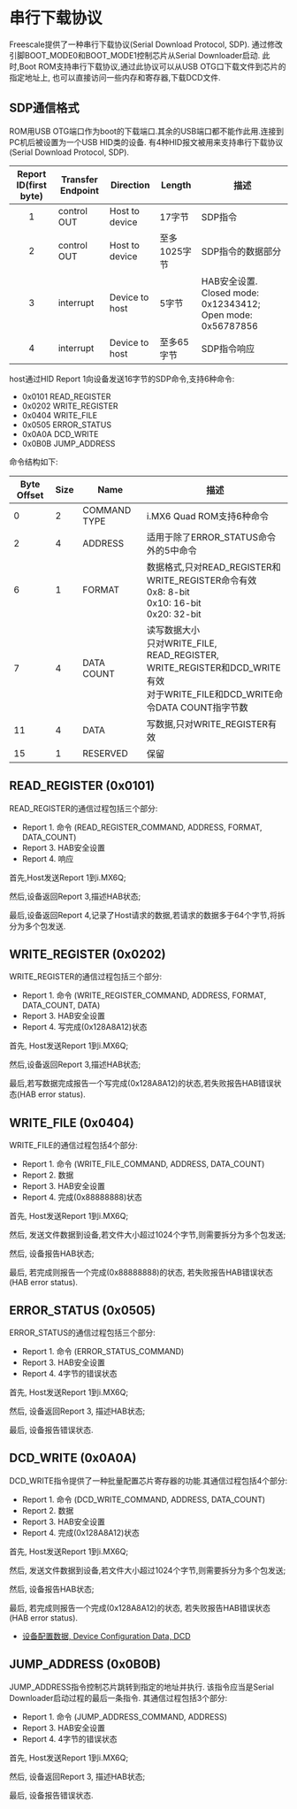 # 串行下载协议

Freescale提供了一种串行下载协议(Serial Download Protocol, SDP).
通过修改引脚BOOT_MODE0和BOOT_MODE1控制芯片从Serial Downloader启动.
此时,Boot ROM支持串行下载协议,通过此协议可以从USB OTG口下载文件到芯片的指定地址上,
也可以直接访问一些内存和寄存器,下载DCD文件.

## SDP通信格式

ROM用USB OTG端口作为boot的下载端口.其余的USB端口都不能作此用.连接到PC机后被设置为一个USB HID类的设备.
有4种HID报文被用来支持串行下载协议(Serial Download Protocol, SDP).

| Report ID(first byte) | Transfer Endpoint | Direction      | Length       | 描述             |
|:---------------------:|-------------------|----------------|--------------|------------------|
| 1                     | control OUT       | Host to device | 17字节       | SDP指令          |
| 2                     | control OUT       | Host to device | 至多1025字节 | SDP指令的数据部分 |
| 3                     | interrupt         | Device to host | 5字节        | HAB安全设置. Closed mode: 0x12343412; Open mode: 0x56787856 |
| 4                     | interrupt         | Device to host | 至多65字节   | SDP指令响应       |

host通过HID Report 1向设备发送16字节的SDP命令,支持6种命令:

* 0x0101 READ_REGISTER
* 0x0202 WRITE_REGISTER
* 0x0404 WRITE_FILE
* 0x0505 ERROR_STATUS
* 0x0A0A DCD_WRITE
* 0x0B0B JUMP_ADDRESS
 
命令结构如下:

| Byte Offset | Size | Name         | 描述        |
|-------------|------|--------------|-------------|
| 0           | 2    | COMMAND TYPE | i.MX6 Quad ROM支持6种命令 |
| 2           | 4    | ADDRESS      | 适用于除了ERROR_STATUS命令外的5中命令 |
| 6           | 1    | FORMAT       | 数据格式,只对READ_REGISTER和WRITE_REGISTER命令有效<br> 0x8: 8-bit<br>  0x10: 16-bit<br>  0x20: 32-bit |
| 7           | 4    | DATA COUNT   | 读写数据大小<br>只对WRITE_FILE, READ_REGISTER, WRITE_REGISTER和DCD_WRITE有效<br>对于WRITE_FILE和DCD_WRITE命令DATA COUNT指字节数 |
| 11          | 4    | DATA         | 写数据,只对WRITE_REGISTER有效 |
| 15          | 1    | RESERVED     | 保留 |

## READ_REGISTER (0x0101)

READ_REGISTER的通信过程包括三个部分:

* Report 1. 命令 (READ_REGISTER_COMMAND, ADDRESS, FORMAT, DATA_COUNT)
* Report 3. HAB安全设置
* Report 4. 响应

首先,Host发送Report 1到i.MX6Q;

然后,设备返回Report 3,描述HAB状态;

最后,设备返回Report 4,记录了Host请求的数据,若请求的数据多于64个字节,将拆分为多个包发送.

## WRITE_REGISTER (0x0202)

WRITE_REGISTER的通信过程包括三个部分:

* Report 1. 命令 (WRITE_REGISTER_COMMAND, ADDRESS, FORMAT, DATA_COUNT, DATA)
* Report 3. HAB安全设置
* Report 4. 写完成(0x128A8A12)状态

首先, Host发送Report 1到i.MX6Q;

然后,设备返回Report 3,描述HAB状态;

最后,若写数据完成报告一个写完成(0x128A8A12)的状态,若失败报告HAB错误状态(HAB error status).

## WRITE_FILE (0x0404)

WRITE_FILE的通信过程包括4个部分:

* Report 1. 命令 (WRITE_FILE_COMMAND, ADDRESS, DATA_COUNT)
* Report 2. 数据
* Report 3. HAB安全设置
* Report 4. 完成(0x88888888)状态

首先, Host发送Report 1到i.MX6Q;

然后, 发送文件数据到设备,若文件大小超过1024个字节,则需要拆分为多个包发送;

然后, 设备报告HAB状态;

最后, 若完成则报告一个完成(0x88888888)的状态, 若失败报告HAB错误状态(HAB error status).

## ERROR_STATUS (0x0505)

ERROR_STATUS的通信过程包括三个部分:

* Report 1. 命令 (ERROR_STATUS_COMMAND)
* Report 3. HAB安全设置
* Report 4. 4字节的错误状态

首先, Host发送Report 1到i.MX6Q;

然后, 设备返回Report 3, 描述HAB状态;

最后, 设备报告错误状态.

## DCD_WRITE (0x0A0A)

DCD_WRITE指令提供了一种批量配置芯片寄存器的功能.其通信过程包括4个部分:

* Report 1. 命令 (DCD_WRITE_COMMAND, ADDRESS, DATA_COUNT)
* Report 2. 数据
* Report 3. HAB安全设置
* Report 4. 完成(0x128A8A12)状态

首先, Host发送Report 1到i.MX6Q;

然后, 发送文件数据到设备,若文件大小超过1024个字节,则需要拆分为多个包发送;

然后, 设备报告HAB状态;

最后, 若完成则报告一个完成(0x128A8A12)的状态, 若失败报告HAB错误状态(HAB error status).

* [设备配置数据, Device Configuration Data, DCD](/docs/device_configuration_data.md)

## JUMP_ADDRESS (0x0B0B)

JUMP_ADDRESS指令控制芯片跳转到指定的地址并执行. 该指令应当是Serial Downloader启动过程的最后一条指令.
其通信过程包括3个部分:

* Report 1. 命令 (JUMP_ADDRESS_COMMAND, ADDRESS)
* Report 3. HAB安全设置
* Report 4. 4字节的错误状态

首先, Host发送Report 1到i.MX6Q;

然后, 设备返回Report 3, 描述HAB状态;

最后, 设备报告错误状态.

